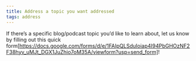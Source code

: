 ```yaml
---
title: Address a topic you want addressed
tags: address
---
```


If there’s a specific blog/podcast topic you’d like to learn about, let us know by filling out this quick form[https://docs.google.com/forms/d/e/1FAIpQLSduIoiap4I94PbGHOzNF2F38hyv_uMJt_DGX1JuZhio7oM35A/viewform?usp=send_form]!
